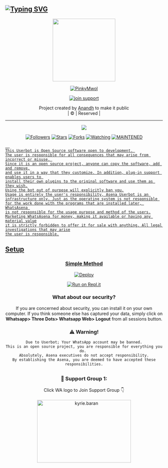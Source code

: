 ## [![Typing SVG](https://readme-typing-svg.herokuapp.com?font=Lemon+milk&color=F7000&lines=Welcome+to+❤+WA+Bot+repo;Created+by+Anandh;This+is+a+userbot+privet+and+public+bot;With+more+features)](https://git.io/typing-svg)


<div align="center">
  <img border-radius: 15px src="https://avatars.githubusercontent.com/u/83832372?v=4" width="200" height="200"/>
  <p align="center">
<a href="#"><img title="PinkyMwol" src="https://img.shields.io/badge/Monuzz-Mkz-pink?colorA=%23ff0000&colorB=%23017e40&style=for-the-badge"></a>
</p>
  <p align="center">
<a href="https://wa.me/918848120533"><img title="join support" src="https://img.shields.io/badge/join_support-Monuzz-Mkz/pinkymwol?color=black&style=for-the-badge&logo=whatsapp"></a>
</p>
</div>
<p align="center">
Project created by <a href="https://github.com/Monuzz-Mkz">Anandh</a> to make it public
    <br>
       | © |
        Reserved |
    <br> 
</p>

----

  <p align="center">
  <a href="https://github.com/Monuzz-Mkz/pinkymwol ">
    <img src="https://img.shields.io/github/repo-size/Monuzz-Mkz/lastpink?color=green&label=Repo%20total%20size&style=plastic">
<p align="center">
<a href="https://github.com/Monuzz-Mkz/followers"><img title="Followers" src="https://img.shields.io/github/followers/Monuzz-Mkz?color=red&style=flat-circle"></a>
<a href="https://github.com/Monuzz-Mkz/lastpink/stargazers/"><img title="Stars" src="https://img.shields.io/github/stars/Monuzz-Mkz/lastpink?color=red&style=flat-square"></a>
<a href="https://github.com/Monuzz-Mkz/lastpink/network/members"><img title="Forks" src="https://img.shields.io/github/forks/Monuzz-Mkz/lastpink?color=red&style=flat-square"></a>
<a href="https://github.com/Monuzz-Mkz/lastpink/watchers"><img title="Watching" src="https://img.shields.io/github/watchers/Monuzz-Mkz/lastpink?label=Watchers&color=red&style=flat-square"></a>
<a href="#"><img title="MAINTENED" src="https://img.shields.io/badge/UNMAINTENED-YES-blue.svg"</a>

```
  
This Userbot is Open Source software open to development. 
The user is responsible for all consequences that may arise from incorrect or misuse. 
Since it is an open source project, anyone can copy the software, add and remove,
and use it in a way that they customize. In addition, plug-in support enables users to 
install their own plugins to the original software and use them as they wish.
Using the bot out of purpose will explicitly ban you.
Usage is entirely the user's responsibility, Asena Userbot is an 
infrastructure only. Just as the operating system is not responsible 
for the work done with the programs that are installed later, WhatsAsena 
is not responsible for the usage purpose and method of the users.
Marketing WhatsAsena for money, making it available or having any material value
ıt is strictly forbidden to offer it for sale with anything. All legal investigations that may arise
the user is responsible.
```


## Setup
<div align="center">

  ### Simple Method
  
[![Deploy](https://www.herokucdn.com/deploy/button.svg)](https://heroku.com/deploy?template=https://github.com/Monuzz-Mkz/Pinky) 
  
[![Run on Repl.it](https://replit.com/@afnanplk/PinkyMwol-QR)](https://replit.com/@afnanplk/PinkyMwol-QR)
  


### What about our security?
If you are concerned about security, you can install it on your own computer. If you think someone else has captured your data, simply click on **Whatsapp> Three Dots> Whatsapp Web> Logout** from all sessions button.


### ⚠️ Warning! 
```
Due to Userbot; Your WhatsApp account may be banned.
This is an open source project, you are responsible for everything you do. 
Absolutely, Asena executives do not accept responsibility.
By establishing the Asena, you are deemed to have accepted these responsibilities.
```
  
##
  <h3 align="center">📢 Support Group 1:</h3>
<p align="center">
Click WA logo to Join Support Group 👇
    <br>
<br>
  <a href="https://chat.whatsapp.com/CgWt3VG4FMtAhPPJiRAivW" target="blank"><img align="center" src="https://www.linkpicture.com/q/image-removebg-preview-9_2.png" alt="kyrie.baran" height="200" width="300" /></a>
</p>


